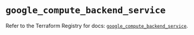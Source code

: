 # `google_compute_backend_service`

Refer to the Terraform Registry for docs: [`google_compute_backend_service`](https://registry.terraform.io/providers/hashicorp/google/6.11.0/docs/resources/compute_backend_service).
